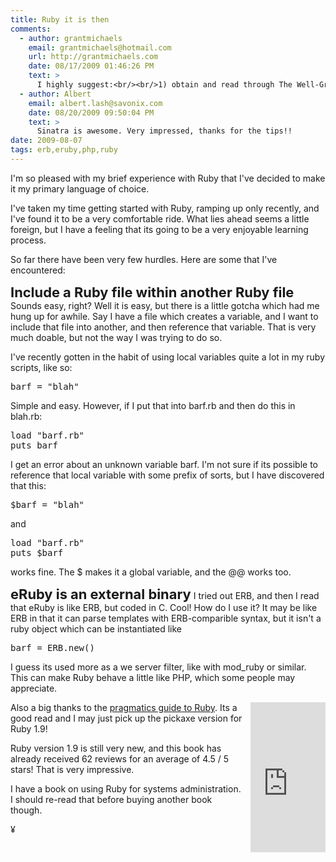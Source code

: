 ```yaml
---
title: Ruby it is then
comments:
  - author: grantmichaels
    email: grantmichaels@hotmail.com
    url: http://grantmichaels.com
    date: 08/17/2009 01:46:26 PM
    text: >
      I highly suggest:<br/><br/>1) obtain and read through The Well-Grounded Rubyist ...<br/><br/>2) check out Sinatra to use while you are learning since Merb is being merged into Rails 3 ...<br/><br/>3) nginx-passenger ...<br/><br/>enjoy!
  - author: Albert
    email: albert.lash@savonix.com
    date: 08/20/2009 09:50:04 PM
    text: >
      Sinatra is awesome. Very impressed, thanks for the tips!!
date: 2009-08-07
tags: erb,eruby,php,ruby
---
```

I'm so pleased with my brief experience with Ruby that I've decided to make it my primary language of choice.

I've taken my time getting started with Ruby, ramping up only recently, and I've found it to be a very comfortable ride. What lies ahead seems a little foreign, but I have a feeling that its going to be a very enjoyable learning process.

So far there have been very few hurdles. Here are some that I've encountered:

<font style="font-size: 1.5625em;"><b>Include a Ruby file within another Ruby file</b></font>
Sounds easy, right? Well it is easy, but there is a little gotcha which had me hung up for awhile. Say I have a file which creates a variable, and I want to include that file into another, and then reference that variable. That is very much doable, but not the way I was trying to do so.

I've recently gotten in the habit of using local variables quite a lot in my ruby scripts, like so:

<pre class="sh_ruby">barf = "blah"</pre>Simple and easy. However, if I put that into barf.rb and then do this in blah.rb:

<pre class="sh_ruby">load "barf.rb"
puts barf</pre>I get an error about an unknown variable barf. I'm not sure if its possible to reference that local variable with some prefix of sorts, but I have discovered that this:

<pre class="sh_ruby">$barf = "blah"</pre>and

<pre class="sh_ruby">load "barf.rb"
puts $barf</pre>works fine. The $ makes it a global variable, and the @@ works too.

<font style="font-size: 1.5625em;"><b>eRuby is an external binary</b></font>
I tried out ERB, and then I read that eRuby is like ERB, but coded in C. Cool! How do I use it? It may be like ERB in that it can parse templates with ERB-comparible syntax, but it isn't a ruby object which can be instantiated like

<pre class="sh_ruby">barf = ERB.new()</pre>
I guess its used more as a we server filter, like with mod_ruby or similar. This can make Ruby behave a little like PHP, which some people may appreciate.

<iframe src="http://rcm.amazon.com/e/cm?t=inforbanki-20&amp;o=1&amp;p=8&amp;l=as1&amp;asins=1934356085&amp;fc1=000000&amp;IS2=1&amp;lt1=_blank&amp;m=amazon&amp;lc1=0000FF&amp;bc1=000000&amp;bg1=FFFFFF&amp;f=ifr" style="width: 120px; height: 240px; float: right; margin-left: 12px;" marginwidth="0" marginheight="0" scrolling="no" frameborder="0"></iframe>
Also a big thanks to the <a href="http://www.rubycentral.com/pickaxe/">pragmatics guide to Ruby</a>. Its a good read and I may just pick up the pickaxe version for Ruby 1.9!

Ruby version 1.9 is still very new, and this book has already received 62 reviews for an average of 4.5 / 5 stars! That is very impressive.

I have a book on using Ruby for systems administration. I should re-read that before buying another book though.

¥

